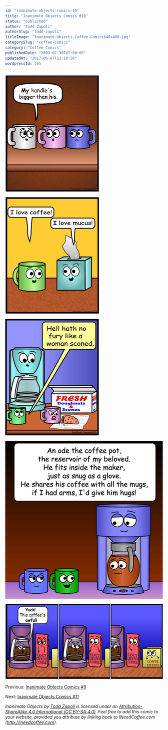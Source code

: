 ```yaml
---
id: "inanimate-objects-comics-10"
title: "Inanimate Objects Comics #10"
status: "published"
author: "Todd Zapoli"
authorSlug: "todd-zapoli"
titleImage: "Inanimate-Objects-Coffee-Comics640x400.jpg"
categorySlug: "coffee-comics"
category: "Coffee Comics"
publishedDate: "2003-07-30T07:00:00"
updatedAt: "2017-06-07T12:18:58"
wordpressId: 165
---
```


![bigger handle](comic-bigger-than-you1.jpg)

![comic love mucus](comic-love-mucus.jpg)

![comic sconed](comic-sconed.jpg)

![Ode to Coffee Pot](20Coffee-Pot.jpg)

![not my fault](comic-not-my-fault-650x308.jpg)

Previous: [Inanimate Objects Comics #9](/inanimate-objects-comics-9/)

Next: [Inanimate Objects Comics #11](/inanimate-objects-comics-11/)

_Inanimate Objects by [Todd Zapoli](/) is licensed under an [Attribution-ShareAlike 4.0 International (CC BY-SA 4.0)](https://creativecommons.org/licenses/by-sa/4.0/). Feel free to add this comic to your website, provided you attribute by linking back to INeedCoffee.com (http://ineedcoffee.com)._
